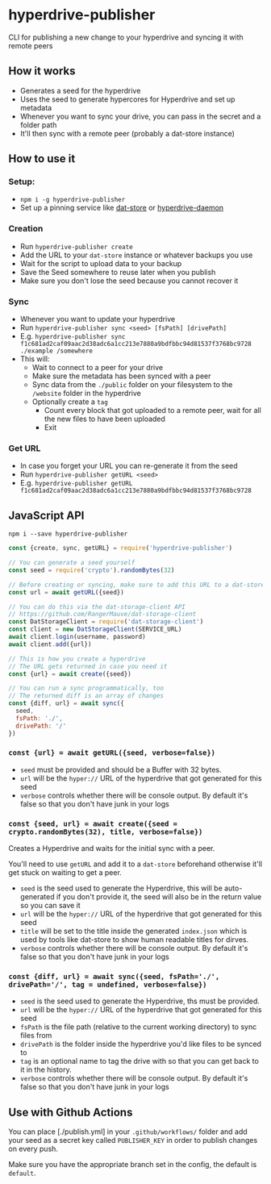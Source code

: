 # hyperdrive-publisher
CLI for publishing a new change to your hyperdrive and syncing it with remote peers

## How it works

- Generates a seed for the hyperdrive
- Uses the seed to generate hypercores for Hyperdrive and set up metadata
- Whenever you want to sync your drive, you can pass in the secret and a folder path
- It'll then sync with a remote peer (probably a dat-store instance)

## How to use it

### Setup:

- `npm i -g hyperdrive-publisher`
- Set up a pinning service like [dat-store](https://github.com/datproject/dat-store) or [hyperdrive-daemon](https://github.com/hypercore-protocol/hyperdrive-daemon)

### Creation

- Run `hyperdrive-publisher create`
- Add the URL to your `dat-store` instance or whatever backups you use
- Wait for the script to upload data to your backup
- Save the Seed somewhere to reuse later when you publish
- Make sure you don't lose the seed because you cannot recover it

### Sync

- Whenever you want to update your hyperdrive
- Run `hyperdrive-publisher sync <seed> [fsPath] [drivePath]`
- E.g. `hyperdrive-publisher sync f1c681ad2caf09aac2d38adc6a1cc213e7880a9bdfbbc94d81537f3768bc9728 ./example /somewhere`
- This will:
	- Wait to connect to a peer for your drive
	- Make sure the metadata has been synced with a peer
	- Sync data from the `./public` folder on your filesystem to the `/website` folder in the hyperdrive
  - Optionally create a `tag`
	- Count every block that got uploaded to a remote peer, wait for all the new files to have been uploaded
	- Exit

### Get URL

- In case you forget your URL you can re-generate it from the seed
- Run `hyperdrive-publisher getURL <seed>`
- E.g. `hyperdrive-publisher getURL f1c681ad2caf09aac2d38adc6a1cc213e7880a9bdfbbc94d81537f3768bc9728`

## JavaScript API

`npm i --save hyperdrive-publisher`

```JavaScript
const {create, sync, getURL} = require('hyperdrive-publisher')

// You can generate a seed yourself
const seed = require('crypto').randomBytes(32)

// Before creating or syncing, make sure to add this URL to a dat-store
const url = await getURL({seed})

// You can do this via the dat-storage-client API
// https://github.com/RangerMauve/dat-storage-client
const DatStorageClient = require('dat-storage-client')
const client = new DatStorageClient(SERVICE_URL)
await client.login(username, password)
await client.add({url})

// This is how you create a hyperdrive
// The URL gets returned in case you need it
const {url} = await create({seed})

// You can run a sync programmatically, too
// The returned diff is an array of changes 
const {diff, url} = await sync({
  seed,
  fsPath: './',
  drivePath: '/'
})
```

### `const {url} = await getURL({seed, verbose=false})`

- `seed` must be provided and should be a Buffer with 32 bytes.
- `url` will be the `hyper://` URL of the hyperdrive that got generated for this seed
- `verbose` controls whether there will be console output. By default it's false so that you don't have junk in your logs

### `const {seed, url} = await create({seed = crypto.randomBytes(32), title, verbose=false})`

Creates a Hyperdrive and waits for the initial sync with a peer.

You'll need to use `getURL` and add it to a `dat-store` beforehand otherwise it'll get stuck on waiting to get a peer.

- `seed` is the seed used to generate the Hyperdrive, this will be auto-generated if you don't provide it, the seed will also be in the return value so you can save it
- `url` will be the `hyper://` URL of the hyperdrive that got generated for this seed
- `title` will be set to the title inside the generated `index.json` which is used by tools like dat-store to show human readable titles for dirves.
- `verbose` controls whether there will be console output. By default it's false so that you don't have junk in your logs

### `const {diff, url} = await sync({seed, fsPath='./', drivePath='/', tag = undefined, verbose=false})`

- `seed` is the seed used to generate the Hyperdrive, ths must be provided.
- `url` will be the `hyper://` URL of the hyperdrive that got generated for this seed
- `fsPath` is the file path (relative to the current working directory) to sync files from
- `drivePath` is the folder inside the hyperdrive you'd like files to be synced to
- `tag` is an optional name to tag the drive with so that you can get back to it in the history.
- `verbose` controls whether there will be console output. By default it's false so that you don't have junk in your logs

## Use with Github Actions

You can place [./publish.yml] in your `.github/workflows/` folder and add your seed as a secret key called `PUBLISHER_KEY` in order to publish changes on every push.

Make sure you have the appropriate branch set in the config, the default is `default`.

